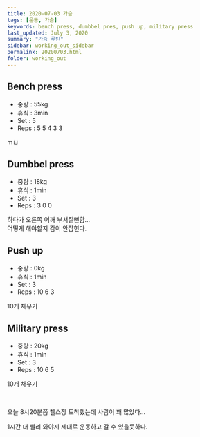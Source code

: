 ```yaml
---
title: 2020-07-03 가슴
tags: [운동, 가슴]
keywords: bench press, dumbbel pres, push up, military press
last_updated: July 3, 2020
summary: "가슴 루틴"
sidebar: working_out_sidebar
permalink: 20200703.html
folder: working_out
---
```


## Bench press

* 중량 : 55kg
* 휴식 : 3min
* Set : 5
* Reps : 5  5  4  3  3

ㄲㅂ

## Dumbbel press

* 중량 : 18kg
* 휴식 : 1min
* Set : 3
* Reps : 3  0  0

하다가 오른쪽 어깨 부서질뻔함...  
어떻게 해야할지 감이 안잡힌다.

## Push up

* 중량 : 0kg
* 휴식 : 1min
* Set : 3
* Reps : 10  6  3

10개 채우기

## Military press

* 중량 : 20kg
* 휴식 : 1min
* Set : 3
* Reps : 10  6  5

10개 채우기

<br/>

오늘 8시20분쯤 헬스장 도착했는데 사람이 꽤 많았다...  

1시간 더 빨리 와야지 제대로 운동하고 갈 수 있을듯하다.
